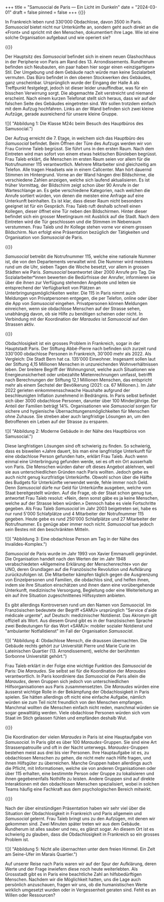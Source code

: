 +++
title = "Samusocial de Paris — Ein Licht im Dunkeln"
date = "2024-03-01"
draft = false
pinned = false
+++
{{<lead>}}

In Frankreich leben rund 330‘000 Obdachlose, davon 3500 in Paris. *Samusocial* bietet nicht nur Unterkünfte an, sondern geht auch direkt an die «Front» und spricht mit den Menschen, dokumentiert ihre Lage. Wie ist eine solche Organisation aufgebaut und wie operiert sie?

{{</lead>}}

Der Hauptsitz des *Samusocial* befindet sich in einem neuen Glashochhaus in der Peripherie von Paris am Rand des 13. Arrondissements. Rundherum befinden sich Neubauten, ein paar haben hier sogar einen «einzigartigen» Stil. Der Umgebung und dem Gebäude nach würde man keine Sozialarbeit vermuten. Das Büro befindet in den oberen Stockwerken des Gebäudes, ganz unscheinbar. Ursprünglich wurde der Eingang der Halle A als Treffpunkt festgelegt, jedoch ist dieser leider unauffindbar, was für ein bisschen Verwirrung sorgt. Die abgemachte Zeit verstreicht und niemand erscheint. Nach einem kurzen Telefonat stellt sich heraus, dass wir auf der falschen Seite des Gebäudes eingetreten sind. Wir sollen trotzdem einfach mit dem Aufzug hochfahren. Links an der Wand befinden sich zwei kleine Aufzüge, gerade ausreichend für unsere kleine Gruppe. 

![]( "Abbildung 1: Die Klasse M24c beim Besuch des Hauptbüros des Samusocial.")

Der Aufzug erreicht die 7. Etage, in welchem sich das Hauptbüro des *Samusocial* befindet. Beim Öffnen der Türe des Aufzugs werden wir von Frau Corinne Taïeb begrüsst. Sie führt uns in den ersten Raum. Nach dem Eintreten wird man sofort von einem etwas hektischen Büroleben begrüsst. Frau Taïeb erklärt, die Menschen im ersten Raum seien vor allem für die Notrufnummer 115 verantwortlich. Mehrere Mitarbeiter sind gleichzeitig am Telefon. Alle tragen Headsets wie in einem Callcenter. Man hört dauernd Stimmen im Hintergrund. Vorne an der Wand hängen drei Bildschirme, die verschiedene Zahlen anzeigen, welche sich laufend aktualisieren. Es ist früher Vormittag, der Bildschirm zeigt schon über 90 Anrufe in der Warteschlange an. Es gebe verschiedene Kategorien, nach welchen die Anrufe sortiert würden, von denen die meisten eine Anfrage auf eine Unterkunft beinhalten. Es ist klar, dass dieser Raum nicht besonders geeignet ist für ein Gespräch. Frau Taïeb ruft deshalb schnell einen Kollegen, dieser öffnet eine Tür neben den Bildschirmen. Hinter dieser befindet sich ein grosser Meetingraum mit Ausblick auf die Stadt. Nach dem Eintreten wird die Tür geschlossen und die Stimmen im Nebenraum verstummen. Frau Taïeb und ihr Kollege stehen vorne vor einem grossen Bildschirm. Nun erfolgt eine Präsentation bezüglich der Tätigkeiten und Organisation von *Samusocial* de Paris. 

{{<box>}}

*Samusocial* betreibt die Notrufnummer 115, welche eine nationale Nummer ist, die von den Departements verwaltet wird. Die Nummer wird meistens rund um die Uhr, sieben Tagen die Woche besetzt, vor allem in grossen Städten wie Paris. *Samusocial* beantwortet über 2000 Anrufe pro Tag. Die Sozialarbeiter*innen bewerten die Bedürfnisse der Anrufer, informieren sie über die ihnen zur Verfügung stehenden Angebote und leiten sie entsprechend der Verfügbarkeit von Plätzen an Unterbringungsmöglichkeiten weiter. Die 115 in Paris nimmt auch Meldungen von Privatpersonen entgegen, die per Telefon, online oder über die App von *Samusocial* eingehen. Privatpersonen können Meldungen einreichen, wenn sie obdachlose Menschen auf der Strasse sehen, unabhängig davon, ob sie Hilfe zu benötigen scheinen oder nicht. In Verbindung mit der Koordination der *Maraudes* ist *Samusocial* auf den Strassen aktiv.

{{</box>}}

Obdachlosigkeit ist ein grosses Problem in Frankreich, sogar in der Hauptstadt Paris. Der Stiftung Abbé-Pierre nach befinden sich zurzeit rund 330'000 obdachlose Personen in Frankreich, 30'000 mehr als 2022. Als Vergleich: Die Stadt Bern hat ca. 135'000 Einwohner. Insgesamt sollen laut der Stiftung 4,15 Millionen Menschen in unzureichenden Wohnverhältnissen leben. Der breitere Begriff der Wohnungsnot, welche auch Situationen wie Energieunsicherheit oder unbezahlte Mietenrechnungen umfasst, betrifft nach Berechnungen der Stiftung 12,1 Millionen Menschen, das entspricht mehr als einem Sechstel der Bevölkerung (2021: ca. 67 Millionen.). Im Jahr 2022 gerieten einkommensschwache Haushalte aufgrund der beschleunigten Inflation zunehmend in Bedrängnis. In Paris selbst befindet sich über 3000 obdachlose Personen, darunter über 100 Minderjährige. Der Anteil der Familien beträgt 14%. Organisationen wie *Samusocial* sorgen für sichere und hygienische Übernachtungensmöglichkeiten für Menschen ohne Zuhause. Sie streben aber auch langfristige Lösungen an, um den Betroffenen ein Leben auf der Strasse zu ersparen.

![]( "Abbildung 2: Moderne Gebäude in der Nähe des Hauptbüros von Samusocial.")

Diese langfristigen Lösungen sind oft schwierig zu finden. So schwierig, dass es bisweilen «Jahre dauert, bis man eine langfristige Unterkunft für eine obdachlose Person gefunden hat», erklärt Frau Taïeb. Auch wenn einmal eine Unterbringung gefunden werde, sei es oft ein Ort ausserhalb von Paris. Die Menschen würden daher oft dieses Angebot ablehnen, weil sie aus unterschiedlichen Gründen nach Paris wollten. Jedoch gebe es auch nicht genug kurzfristige Unterkünfte. Obwohl schon über die Hälfte des Budgets für Unterkünfte verwendet werde, fehle immer noch Geld. Denn *Samusocial* dürfe nur Geld für Unterkünfte ausgeben, welche vom Staat bereitgestellt würden. Auf die Frage, ob der Staat schon genug tue, antwortet Frau Taïeb resolut: «Nein, denn sonst gäbe es ja keine Menschen, welche auf der Strasse leben würden.» Dennoch habe es viele Fortschritte gegeben. Als Frau Taïeb *Samusocial* im Jahr 2003 beigetreten sei, habe es nur rund 5'000 Schlafplätze und 4 Mitarbeiter der Notrufnummer 115 gegeben. Heute gebe es rund 250'000 Schlafplätze und 27 Mitarbeiter der Notrufnummer. Es genüge aber immer noch nicht. *Samusocial* tue jedoch sein Bestes mit den beschränkten Mitteln.

![]( "Abbildung 3: Eine obdachlose Person am Tag in der Nähe des Invalides-Komplex.")

*Samusocial* de Paris wurde im Jahr 1993 von Xavier Emmanuelli gegründet. Die Organisation handelt nach den Werten der im Jahr 1948 verabschiedeten «Allgemeine Erklärung der Menschenrechte» von der UNO, deren Grundlagen auf die Französische Revolution und Aufklärung zurückzufolgen ist. Die Mitarbeiter kämpfen täglich gegen die Ausgrenzung von Einzelpersonen und Familien, die obdachlos sind, und helfen ihnen, indem sie ihre Situation einschätzen und ihnen dann eine vorübergehende Unterkunft, medizinische Versorgung, Begleitung oder eine Weiterleitung an ein auf ihre Situation zugeschnittenes Hilfssystem anbieten.

Es gibt allerdings Kontroversen rund um den Namen von *Samusocial*. Im Französischen bedeutete der Begriff «SAMU» ursprünglich "Service d'aide médicale urgente", auf Deutsch: medizinischer Notdienst. Das Akronym gilt offiziell als Wort. Aus diesem Grund gibt es in der französischen Sprache zwei Bedeutungen für das Wort «SAMU»: mobiler sozialer Notdienst und "ambulanter Notfalldienst" im Fall der Organisation *Samusocial*.

![]( "Abbildung 4: Obdachlose Mensch, die draussen übernachten. Die Gebäude rechts gehört zur Universität Pierre und Marie Curie im Lateinischen Quartier (13. Arrondissement), welche der berühmten Sorbonne Universität gehört.")

Frau Taïeb erklärt in der Folge eine wichtige Funktion des *Samusocial* de Paris: Die *Maraudes*. Sie selbst sei für die Koordination der *Maraudes* verantwortlich. In Paris koordiniere das *Samusocial* de Paris allein die *Maraudes*, deren Gruppen sich jedoch von unterschiedlichen Hilfsorganisationen aus Paris zusammensetzten. Die *Maraudes* würden eine äusserst wichtige Rolle in der Bekämpfung der Obdachlosigkeit in Paris spielen. Sie hätten allerdings oft nicht eine einfache Aufgabe, nämlich würden sie zum Teil nicht freundlich von den Menschen empfangen. Manchmal wollten die Menschen einfach nicht reden, manchmal würden sie sogar gewalttätig werden. Viele obdachlose Personen würden sich vom Staat im Stich gelassen fühlen und empfänden deshalb Wut.

{{<box>}}

Die Koordination der vielen *Maraudes* in Paris ist eine Hauptaufgabe von *Samusocial*. In Paris gibt es über 100 *Maraudes*-Gruppen. Sie sind eine Art Strassenpatrouille und oft in der Nacht unterwegs. *Maraudes*-Gruppen bestehen meist aus drei bis vier Personen. Ihre Hauptaufgabe ist es, zu obdachlosen Menschen zu gehen, die nicht mehr nach Hilfe fragen, und ihnen Hilfsgüter zu überreichen. Manche Gruppen haben allerdings auch die Pflicht, mit Informationen, welche sie von anderen Organisationen oder über 115 erhalten, eine bestimmte Person oder Gruppe zu lokalisieren und ihnen gegebenenfalls Nothilfe zu leisten. Andere Gruppen sind auf direkte Interaktionen mit den obdachlosen Menschen spezialisiert, wobei in solchen Teams häufig eine Fachkraft aus dem psychologischen Bereich mitwirkt.

{{</box>}}

Nach der über einstündigen Präsentation haben wir sehr viel über die Situation der Obdachlosigkeit in Frankreich und Paris allgemein und *Samusocial* gelernt. Frau Taïeb bringt uns zu den Aufzügen, mit denen wir gekommen sind. Zwei Minuten später treten wir aus dem Gebäude. Rundherum ist alles sauber und neu, es glänzt sogar. An diesem Ort ist es schwierig zu glauben, dass die Obdachlosigkeit in Frankreich so ein grosses Problem ist.

![]( "Abbildung 5: Nicht alle übernachten unter dem freien Himmel. Ein Zelt am Seine-Ufer im Marais Quartier.")

Auf unserer Reise nach Paris waren wir auf der Spur der Aufklärung, deren Werte und der Frage inwiefern diese noch heute weiterlebten. Als Grossstadt gibt es in Paris eine beachtliche Zahl an hilfsbedürftigen Menschen. Nachdem wir die Möglichkeit hatten, uns die Lage auch persönlich anzuschauen, fragen wir uns, ob die humanistischen Werte wirklich umgesetzt wurden oder in Vergessenheit geraten sind. Fehlt es an Willen oder Ressourcen?